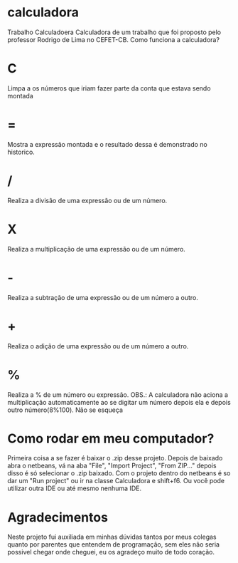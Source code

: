 # calculadora
Trabalho Calculadoera
Calculadora de um trabalho que foi proposto pelo professor Rodrigo de Lima no CEFET-CB. Como funciona a calculadora?

# C
Limpa a os números que iriam fazer parte da conta que estava sendo montada

# =
Mostra a expressão montada e o resultado dessa é demonstrado no historico.

# /
Realiza a divisão de uma expressão ou de um número.

# X
Realiza a multiplicação de uma expressão ou de um número.

# -
Realiza a subtração de uma expressão ou de um número a outro.

# +
Realiza o adição de uma expressão ou de um número a outro.

# %
Realiza a % de um número ou expressão. OBS.: A calculadora não aciona a multiplicação automaticamente ao se digitar um número depois ela e depois outro número(8%100). Não se esqueça

# Como rodar em meu computador?
Primeira coisa a se fazer é baixar o .zip desse projeto. Depois de baixado abra o netbeans, vá na aba "File", "Import Project", "From ZIP..." depois disso é só selecionar o .zip baixado. Com o projeto dentro do netbeans é so dar um "Run project" ou ir na classe Calculadora e shift+f6. Ou você pode utilizar outra IDE ou até mesmo nenhuma IDE.

# Agradecimentos
Neste projeto fui auxiliada em minhas dúvidas tantos por meus colegas quanto por parentes que entendem de programação, sem eles não seria possivel chegar onde cheguei, eu os agradeço muito de todo coração.
